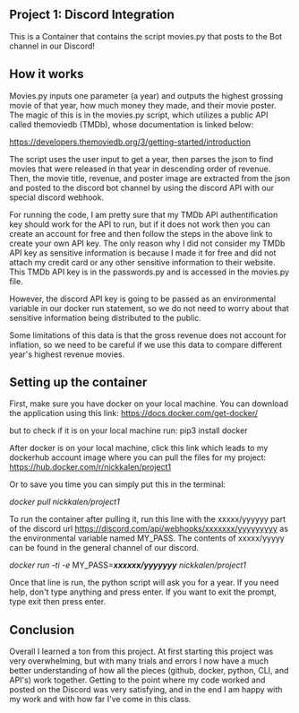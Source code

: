 ## Project 1: Discord Integration

This is a Container that contains the script movies.py that posts to the Bot channel in our Discord!

## How it works

Movies.py inputs one parameter (a year) and outputs the highest grossing movie of that year, how much money they made, and their movie poster. The magic of this is in the movies.py script, which utilizes a public API called themoviedb (TMDb), whose documentation is linked below:

https://developers.themoviedb.org/3/getting-started/introduction

The script uses the user input to get a year, then parses the json to find movies that were released in that year in descending order of revenue. Then, the movie title, revenue, and poster image are extracted from the json and posted to the discord bot channel by using the discord API with our special discord webhook.

For running the code, I am pretty sure that my TMDb API authentification key should work for the API to run, but if it does not work then you can create an account for free and then follow the steps in the above link to create your own API key. The only reason why I did not consider my TMDb API key as sensitive information is because I made it for free and did not attach my credit card or any other sensitive information to their website. This TMDb API key is in the passwords.py and is accessed in the movies.py file.

However, the discord API key is going to be passed as an environmental variable in our docker run statement, so we do not need to worry about that sensitive information being distributed to the public.

Some limitations of this data is that the gross revenue does not account for inflation, so we need to be careful if we use this data to compare different year's highest revenue movies.

## Setting up the container

First, make sure you have docker on your local machine. You can download the application using this link:
https://docs.docker.com/get-docker/

but to check if it is on your local machine run:
pip3 install docker

After docker is on your local machine, click this link which leads to my dockerhub account image where you can pull the files for my project:
https://hub.docker.com/r/nickkalen/project1

Or to save you time you can simply put this in the terminal:

*docker pull nickkalen/project1*

To run the container after pulling it, run this line with the xxxxx/yyyyyy part of the discord
url https://discord.com/api/webhooks/xxxxxxx/yyyyyyyyy as the environmental variable named MY_PASS. The contents of xxxxx/yyyyy can be found in the general channel of our discord.

*docker run -ti -e* MY_PASS=***xxxxxx/yyyyyyy*** *nickkalen/project1*

Once that line is run, the python script will ask you for a year. If you need help, don't type anything and press enter. If you want to exit the prompt, type exit then press enter.

## Conclusion
Overall I learned a ton from this project. At first starting this project was very overwhelming, but with many trials and errors I now have a much better understanding of how all the pieces (github, docker, python, CLI, and API's) work together. Getting to the point where my code worked and posted on the Discord was very satisfying, and in the end I am happy with my work and with how far I've come in this class.

